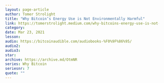 ```yaml
---
layout: page-article
author: Tomer Strolight
title: "Why Bitcoin’s Energy Use is Not Environmentally Harmful"
link: https://tomerstrolight.medium.com/why-bitcoins-energy-use-is-not-environmentally-harmful-6fbba54911ed
category: 
date: Mar 23, 2021
lesson: 
audio: https://bitcoinaudible.com/audiobooks-%F0%9F%86%95/
audio2: 
audio3: 
star: 
archive: https://archive.md/OtmNR
series: Why Bitcoin
seriesnr: 7
quote: ""
---
```

